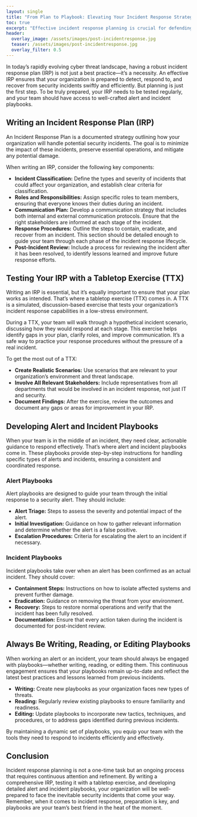 ```yaml
---
layout: single
title: "From Plan to Playbook: Elevating Your Incident Response Strategy"
toc: true
excerpt: "Effective incident response planning is crucial for defending your organization against cyber threats. Learn how to write an IRP, test it with a tabletop exercise, and develop alert and incident playbooks to ensure your team is prepared."
header:
  overlay_image: /assets/images/post-incidentresponse.jpg
  teaser: /assets/images/post-incidentresponse.jpg
  overlay_filter: 0.5
---
```


In today’s rapidly evolving cyber threat landscape, having a robust incident response plan (IRP) is not just a best practice—it’s a necessity. An effective IRP ensures that your organization is prepared to detect, respond to, and recover from security incidents swiftly and efficiently. But planning is just the first step. To be truly prepared, your IRP needs to be tested regularly, and your team should have access to well-crafted alert and incident playbooks.

## Writing an Incident Response Plan (IRP)

An Incident Response Plan is a documented strategy outlining how your organization will handle potential security incidents. The goal is to minimize the impact of these incidents, preserve essential operations, and mitigate any potential damage.

When writing an IRP, consider the following key components:

- **Incident Classification:** Define the types and severity of incidents that could affect your organization, and establish clear criteria for classification.
- **Roles and Responsibilities:** Assign specific roles to team members, ensuring that everyone knows their duties during an incident.
- **Communication Plan:** Develop a communication strategy that includes both internal and external communication protocols. Ensure that the right stakeholders are informed at each stage of the incident.
- **Response Procedures:** Outline the steps to contain, eradicate, and recover from an incident. This section should be detailed enough to guide your team through each phase of the incident response lifecycle.
- **Post-Incident Review:** Include a process for reviewing the incident after it has been resolved, to identify lessons learned and improve future response efforts.

## Testing Your IRP with a Tabletop Exercise (TTX)

Writing an IRP is essential, but it’s equally important to ensure that your plan works as intended. That’s where a tabletop exercise (TTX) comes in. A TTX is a simulated, discussion-based exercise that tests your organization’s incident response capabilities in a low-stress environment.

During a TTX, your team will walk through a hypothetical incident scenario, discussing how they would respond at each stage. This exercise helps identify gaps in your plan, clarify roles, and improve communication. It’s a safe way to practice your response procedures without the pressure of a real incident.

To get the most out of a TTX:

- **Create Realistic Scenarios:** Use scenarios that are relevant to your organization’s environment and threat landscape.
- **Involve All Relevant Stakeholders:** Include representatives from all departments that would be involved in an incident response, not just IT and security.
- **Document Findings:** After the exercise, review the outcomes and document any gaps or areas for improvement in your IRP.

## Developing Alert and Incident Playbooks

When your team is in the middle of an incident, they need clear, actionable guidance to respond effectively. That’s where alert and incident playbooks come in. These playbooks provide step-by-step instructions for handling specific types of alerts and incidents, ensuring a consistent and coordinated response.

### Alert Playbooks

Alert playbooks are designed to guide your team through the initial response to a security alert. They should include:

- **Alert Triage:** Steps to assess the severity and potential impact of the alert.
- **Initial Investigation:** Guidance on how to gather relevant information and determine whether the alert is a false positive.
- **Escalation Procedures:** Criteria for escalating the alert to an incident if necessary.

### Incident Playbooks

Incident playbooks take over when an alert has been confirmed as an actual incident. They should cover:

- **Containment Steps:** Instructions on how to isolate affected systems and prevent further damage.
- **Eradication:** Guidance on removing the threat from your environment.
- **Recovery:** Steps to restore normal operations and verify that the incident has been fully resolved.
- **Documentation:** Ensure that every action taken during the incident is documented for post-incident review.

## Always Be Writing, Reading, or Editing Playbooks

When working an alert or an incident, your team should always be engaged with playbooks—whether writing, reading, or editing them. This continuous engagement ensures that your playbooks remain up-to-date and reflect the latest best practices and lessons learned from previous incidents.

- **Writing:** Create new playbooks as your organization faces new types of threats.
- **Reading:** Regularly review existing playbooks to ensure familiarity and readiness.
- **Editing:** Update playbooks to incorporate new tactics, techniques, and procedures, or to address gaps identified during previous incidents.

By maintaining a dynamic set of playbooks, you equip your team with the tools they need to respond to incidents efficiently and effectively.

## Conclusion

Incident response planning is not a one-time task but an ongoing process that requires continuous attention and refinement. By writing a comprehensive IRP, testing it with a tabletop exercise, and developing detailed alert and incident playbooks, your organization will be well-prepared to face the inevitable security incidents that come your way. Remember, when it comes to incident response, preparation is key, and playbooks are your team’s best friend in the heat of the moment.
